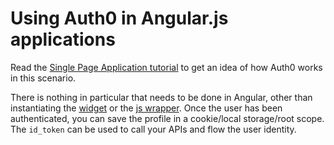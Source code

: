 # Using Auth0 in Angular.js applications

Read the [Single Page Application tutorial](singlepageapp-tutorial) to get an idea of how Auth0 works in this scenario. 

There is nothing in particular that needs to be done in Angular, other than instantiating the [widget](https://github.com/auth0/auth0-widget.js) or the [js wrapper]([widget](https://github.com/auth0/auth0.js)). Once the user has been authenticated, you can save the profile in a cookie/local storage/root scope. The `id_token` can be used to call your APIs and flow the user identity.